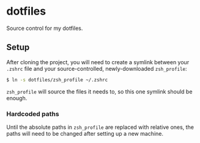 # dotfiles

Source control for my dotfiles.

## Setup

After cloning the project, you will need to create a symlink between your `.zshrc` file and your source-controlled,
newly-downloaded `zsh_profile`:

```bash
$ ln -s dotfiles/zsh_profile ~/.zshrc
```

`zsh_profile` will source the files it needs to, so this one symlink should be enough.

### Hardcoded paths

Until the absolute paths in `zsh_profile` are replaced with relative ones, the paths will need to be changed after
setting up a new machine.

